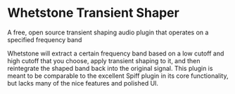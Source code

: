 # Whetstone Transient Shaper
A free, open source transient shaping audio plugin that operates on a specified frequency band

Whetstone will extract a certain frequency band based on a low cutoff and high cutoff that you choose, apply transient shaping to it, and then reintegrate the shaped band back into the original signal. This plugin is meant to be comparable to the excellent Spiff plugin in its core functionality, but lacks many of the nice features and polished UI.
